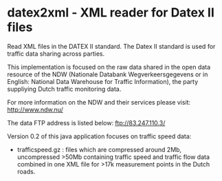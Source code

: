 datex2xml - XML reader for Datex II files
=========

Read XML files in the DATEX II standard.
The Datex II standard is used for traffic data sharing across parties.

This implementation is focused on the raw data shared in the open data resource of the NDW (Nationale Databank Wegverkeersgegevens or in English: National Data Warehouse for Traffic Information), the party suppliying Dutch traffic monitoring data.

For more information on the NDW and their services please visit:
http://www.ndw.nu/

The data FTP address is listed below:
ftp://83.247.110.3/

Version 0.2 of this java application focuses on traffic speed data:
* trafficspeed.gz : files which are compressed around 2Mb, uncompressed >50Mb containing traffic speed and traffic flow data combined in one XML file for >17k measurement points in the Dutch roads.
